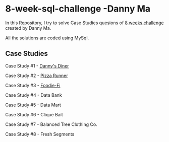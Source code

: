 # 8-week-sql-challenge -Danny Ma

In this Repository, I try to solve Case Studies quesions of [8 weeks challenge](https://8weeksqlchallenge.com/) created by Danny Ma.

All the solutions are coded using MySql.

## Case Studies
Case Study #1 - [Danny's Diner](https://github.com/Sadiya-Zubair/8-week-sql-challenge/blob/main/Case%20Study%20%231%20-%20Danny's%20Diner.md)

Case Study #2 - [Pizza Runner](https://github.com/Sadiya-Zubair/8-week-sql-challenge/blob/main/case%20study%232-Pizza%20Runner.md)

Case Study #3 - [Foodie-Fi](https://github.com/Sadiya-Zubair/8-week-sql-challenge/blob/main/Case%20Study%20%233%20FOODIE-FI.md)

Case Study #4 - Data Bank

Case Study #5 - Data Mart

Case Study #6 - Clique Bait

Case Study #7 - Balanced Tree Clothing Co.

Case Study #8 - Fresh Segments
